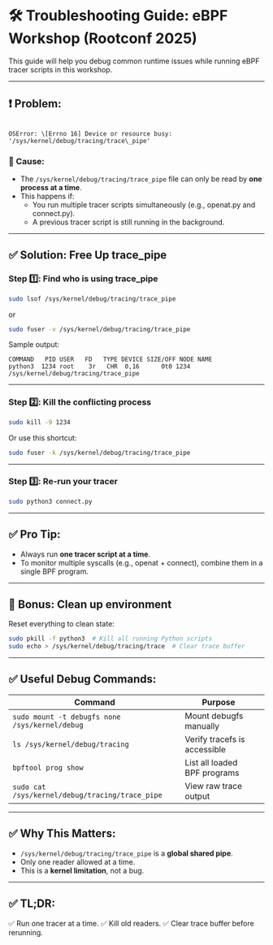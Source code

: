 # 🛠️ Troubleshooting Guide: eBPF Workshop (Rootconf 2025)

This guide will help you debug common runtime issues while running eBPF tracer scripts in this workshop.

---

## ❗ Problem:
```

OSError: \[Errno 16] Device or resource busy: '/sys/kernel/debug/tracing/trace\_pipe'

````

### 🔎 Cause:
- The `/sys/kernel/debug/tracing/trace_pipe` file can only be read by **one process at a time**.
- This happens if:
  - You run multiple tracer scripts simultaneously (e.g., openat.py and connect.py).
  - A previous tracer script is still running in the background.

---

## ✅ Solution: Free Up trace_pipe

### Step 1️⃣: Find who is using trace_pipe
```bash
sudo lsof /sys/kernel/debug/tracing/trace_pipe
````

or

```bash
sudo fuser -v /sys/kernel/debug/tracing/trace_pipe
```

Sample output:

```
COMMAND   PID USER   FD   TYPE DEVICE SIZE/OFF NODE NAME
python3  1234 root    3r   CHR  0,16      0t0 1234 /sys/kernel/debug/tracing/trace_pipe
```

---

### Step 2️⃣: Kill the conflicting process

```bash
sudo kill -9 1234
```

Or use this shortcut:

```bash
sudo fuser -k /sys/kernel/debug/tracing/trace_pipe
```

---

### Step 3️⃣: Re-run your tracer

```bash
sudo python3 connect.py
```

---

## ✅ Pro Tip:

* Always run **one tracer script at a time**.
* To monitor multiple syscalls (e.g., openat + connect), combine them in a single BPF program.

---

## 🧹 Bonus: Clean up environment

Reset everything to clean state:

```bash
sudo pkill -f python3  # Kill all running Python scripts
sudo echo > /sys/kernel/debug/tracing/trace  # Clear trace buffer
```

---

## ✅ Useful Debug Commands:

| Command                                         | Purpose                      |                             |
| ----------------------------------------------- | ---------------------------- | --------------------------- |
| `sudo mount -t debugfs none /sys/kernel/debug`  | Mount debugfs manually       |                             |
| `ls /sys/kernel/debug/tracing`                  | Verify tracefs is accessible |                             |
| `bpftool prog show`                             | List all loaded BPF programs |                             |
| `sudo cat /sys/kernel/debug/tracing/trace_pipe` | View raw trace output        |                             |

---

## ✅ Why This Matters:

* `/sys/kernel/debug/tracing/trace_pipe` is a **global shared pipe**.
* Only one reader allowed at a time.
* This is a **kernel limitation**, not a bug.

---

## ✅ TL;DR:

✅ Run one tracer at a time.
✅ Kill old readers.
✅ Clear trace buffer before rerunning.
